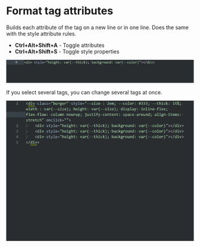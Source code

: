 # Format tag attributes

Builds each attribute of the tag on a new line or in one line. Does the same with the style attribute rules.


- **Ctrl+Alt+Shift+A** - Toggle attributes      
- **Ctrl+Alt+Shift+S** - Toggle style properties

![Demo](IMG/format-tag-03.gif)

If you select several tags, you can change several tags at once.

![Demo](IMG/format-tag-02.gif)
